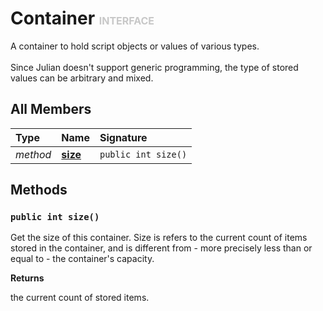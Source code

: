 # Container <font color="#C8C8C8" size="3">INTERFACE</font>

A container to hold script objects or values of various types.<br><br>Since Julian doesn't support generic programming, the type of stored values can be arbitrary and mixed.

## All Members
|**Type**|**Name**|**Signature**
|:-------|:-------|:------------
|*method*|<a href="#m-size-void"><b>size</b></a>|`public int size()`

## Methods
<a name="m-size-void"></a>
### <code>public int size()</code>
Get the size of this container. Size is refers to the current count of items stored in the container, and is different from - more precisely less than or equal to - the container's capacity.

**Returns**

<a name="m-size-void-r"></a>the current count of stored items.

